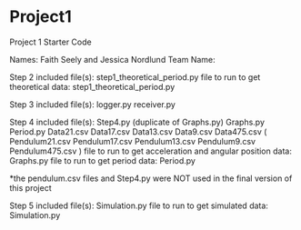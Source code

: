 # Project1
Project 1 Starter Code

Names: Faith Seely and Jessica Nordlund
Team Name: 

Step 2 
  included file(s): step1_theoretical_period.py
  file to run to get theoretical data: step1_theoretical_period.py
  
Step 3
  included file(s): logger.py
                    receiver.py
                    
Step 4
  included file(s): Step4.py (duplicate of Graphs.py)
                    Graphs.py
                    Period.py
                    Data21.csv
                    Data17.csv
                    Data13.csv
                    Data9.csv
                    Data475.csv
                    ( Pendulum21.csv
                      Pendulum17.csv
                      Pendulum13.csv
                      Pendulum9.csv
                      Pendulum475.csv )
  file to run to get acceleration and angular position data: Graphs.py
  file to run to get period data: Period.py
  
  *the pendulum.csv files and Step4.py were NOT used in the final version of this project
  
 
Step 5
  included file(s): Simulation.py
  file to run to get simulated data: Simulation.py

